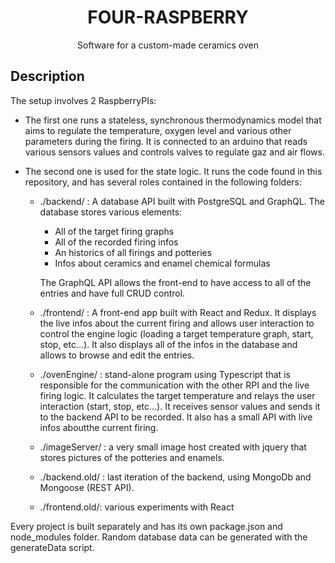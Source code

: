 # <center>FOUR-RASPBERRY</center>

 <center>Software for a custom-made ceramics oven</center>

## Description

The setup involves 2 RaspberryPIs:

- The first one runs a stateless, synchronous thermodynamics model that aims to regulate the temperature, oxygen level and various other parameters during the firing. It is connected to an arduino that reads various sensors values and controls valves to regulate gaz and air flows.

- The second one is used for the state logic. It runs the code found in this repository, and has several roles contained in the following folders:

  - ./backend/ : A database API built with PostgreSQL and GraphQL. The database stores various elements:
    - All of the target firing graphs
    - All of the recorded firing infos
    - An historics of all firings and potteries
    - Infos about ceramics and enamel chemical formulas

    The GraphQL API allows the front-end to have access to all of the entries and have full CRUD control.

  - ./frontend/ : A front-end app built with React and Redux. It displays the live infos about the current firing and allows user interaction to control the engine logic (loading a target temperature graph, start, stop, etc...). It also displays all of the infos in the database and allows to browse and edit the entries.

  - ./ovenEngine/ : stand-alone program using Typescript that is responsible for the communication with the other RPI and the live firing logic. It calculates the target temperature and relays the user interaction (start, stop, etc...). It receives sensor values and sends it to the backend API to be recorded. It also has a small API with live infos aboutthe current firing.
    
  - ./imageServer/ : a very small image host created with jquery that stores pictures of the potteries and enamels.

  - ./backend.old/ : last iteration of the backend, using MongoDb and Mongoose (REST API).
  - ./frontend.old/: various experiments with React


Every project is built separately and has its own package.json and node_modules folder. Random database data can be generated with the generateData script.


